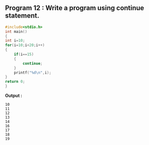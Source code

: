 ## Program 12 : Write a program using continue statement.
```C
#include<stdio.h>
int main()
{
int i=10;
for(i=10;i<20;i++)
{
	if(i==15)
	{
		continue;
	}
	printf("%d\n",i);
}
return 0;
}
```
**Output :**
```
10
11
12
13
14
16
17
18
19

```
